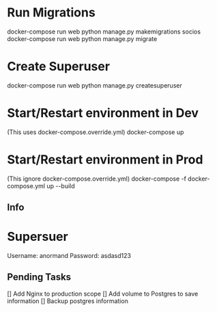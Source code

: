 # Run Migrations
docker-compose run web python manage.py makemigrations socios
docker-compose run web python manage.py migrate

# Create Superuser
docker-compose run web python manage.py createsuperuser

# Start/Restart environment in Dev
(This uses docker-compose.override.yml)
docker-compose up

# Start/Restart environment in Prod
(This ignore docker-compose.override.yml)
docker-compose -f docker-compose.yml up --build

## Info
# Supersuer
Username: anormand
Password: asdasd123

## Pending Tasks
[] Add Nginx to production scope
[] Add volume to Postgres to save information
[] Backup postgres information